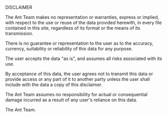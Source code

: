 DISCLAIMER

The Ant Team makes no representation or warranties, express or implied, with respect to the use or reuse of the data provided herewith, in every file contained in this site, regardless of its format or the means of its transmission. 

There is no guarantee or representation to the user as to the accuracy, currency, suitability or reliability of this data for any purpose.

The user accepts the data "as is", and assumes all risks associated with its use. 

By acceptance of this data, the user agrees not to transmit this data or provide access or any part of it to another party unless the user shall include with the data a copy of this disclaimer. 

The Ant Team assumes no responsibility for actual or consequential damage incurred as a
result of any user's reliance on this data.

The Ant Team.

